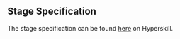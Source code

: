 ## Stage Specification

The stage specification can be found [here](https://hyperskill.org/projects/181/stages/914/implement) on Hyperskill.
